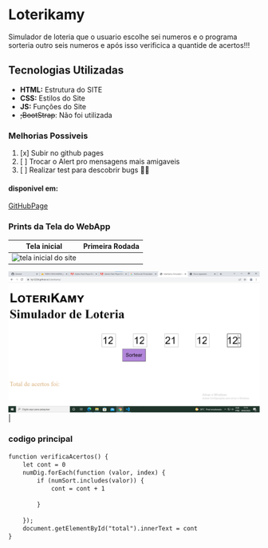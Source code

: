 # Loterikamy
Simulador de loteria que o usuario escolhe sei numeros e o programa sorteria outro seis numeros e após isso verificica a quantide de acertos!!!

## Tecnologias Utilizadas 
- **HTML:** Estrutura do SITE
- **CSS:** Estilos do Site
- **JS:** Funções do Site
- ~~;BootStrap~~: Não foi utilizada


### Melhorias Possiveis 

1. [x] Subir no github pages
2. [ ] Trocar o Alert pro mensagens mais amigaveis
3. [ ] Realizar test para descobrir bugs 🐱‍👤

#### disponivel em:
[GitHubPage](https://hp12234.github.io/Loterikamy/)


### Prints da Tela do WebApp

| Tela inicial | Primeira Rodada |
|------------- |-----------------|
| ![tela inicial do site](/img/minhatela.png)     | 
 
 ![tela inicial do site](https://raw.githubusercontent.com/hp12234/Loterikamy/master/img/tela%202.png)    |   


### codigo principal

``` js:
function verificaAcertos() {
    let cont = 0
    numDig.forEach(function (valor, index) {
        if (numSort.includes(valor)) {
            cont = cont + 1

        }

    });
    document.getElementById("total").innerText = cont
}

```